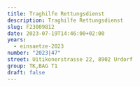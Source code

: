 ```yaml
---
title: Traghilfe Rettungsdienst
description: Traghilfe Rettungsdienst
slug: F23009812
date: 2023-07-19T14:46:00+02:00
years:
  - einsaetze-2023
number: "2023|47"
street: Uitikonerstrasse 22, 8902 Urdorf
group: TK,BAG T1
draft: false
---
```


